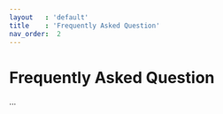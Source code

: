 ```yaml
---
layout   : 'default'
title    : 'Frequently Asked Question'
nav_order:  2
---
```


# Frequently Asked Question

...
